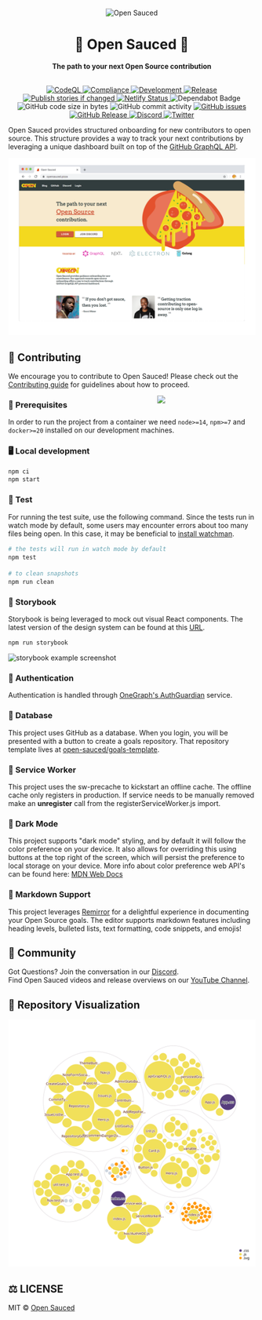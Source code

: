 <div align="center">
  <br>
  <img alt="Open Sauced" src="https://i.ibb.co/7jPXt0Z/logo1-92f1a87f.png" width="300px">
  <h1>🍕 Open Sauced 🍕</h1>
  <strong>The path to your next Open Source contribution</strong>
</div>
<br>
<p align="center">
  <a href="https://github.com/open-sauced/open-sauced/actions/workflows/codeql-analysis.yml">
    <img src="https://github.com/open-sauced/open-sauced/actions/workflows/codeql-analysis.yml/badge.svg" alt="CodeQL" style="max-width: 100%;">
  </a>
  <a href="https://github.com/open-sauced/open-sauced/actions/workflows/compliance.yml">
    <img src="https://github.com/open-sauced/open-sauced/actions/workflows/compliance.yml/badge.svg" alt="Compliance" style="max-width: 100%;">
  </a>
  <a href="https://github.com/open-sauced/open-sauced/actions/workflows/development.yml">
    <img src="https://github.com/open-sauced/open-sauced/actions/workflows/development.yml/badge.svg" alt="Development" style="max-width: 100%;">
  </a>
  <a href="https://github.com/open-sauced/open-sauced/actions/workflows/release.yml">
    <img src="https://github.com/open-sauced/open-sauced/actions/workflows/release.yml/badge.svg" alt="Release" style="max-width: 100%;">
  </a>
  <a href="https://github.com/open-sauced/open-sauced/actions/workflows/storybook.yml">
    <img src="https://github.com/open-sauced/open-sauced/actions/workflows/storybook.yml/badge.svg" alt="Publish stories if changed" style="max-width: 100%;">
  </a>
  <a href="https://app.netlify.com/sites/open-sauced/deploys">
    <img src="https://api.netlify.com/api/v1/badges/76a3de8e-270c-4adf-89d5-3a3863da74e6/deploy-status" alt="Netlify Status">
  </a>
  <img src="https://badgen.net/dependabot/open-sauced/open-sauced?icon=dependabot" alt="Dependabot Badge">
  <img src="https://img.shields.io/github/languages/code-size/open-sauced/open-sauced" alt="GitHub code size in bytes">
  <img src="https://img.shields.io/github/commit-activity/w/open-sauced/open-sauced" alt="GitHub commit activity">
  <a href="https://github.com/open-sauced/open-sauced/issues">
    <img src="https://img.shields.io/github/issues/open-sauced/open-sauced" alt="GitHub issues">
  </a>
  <a href="https://github.com/open-sauced/open-sauced/releases">
    <img src="https://img.shields.io/github/v/release/open-sauced/open-sauced.svg?style=flat" alt="GitHub Release">
  </a>
  <a href="https://discord.gg/U2peSNf23P">
    <img src="https://img.shields.io/discord/714698561081704529.svg?label=&logo=discord&logoColor=ffffff&color=7389D8&labelColor=6A7EC2" alt="Discord">
  </a>
  <a href="https://twitter.com/saucedopen">
    <img src="https://img.shields.io/twitter/follow/saucedopen?label=Follow&style=social" alt="Twitter">
  </a>
</p>

Open Sauced provides structured onboarding for new contributors to open source. This structure provides a way to track your next contributions by leveraging a unique dashboard built on top of the [GitHub GraphQL API](https://docs.github.com/en/free-pro-team@latest/graphql).

[![open-sauced-screencap](./src/images/homepage.png)
](https://opensauced.pizza)

## 🤝 Contributing

We encourage you to contribute to Open Sauced! Please check out the [Contributing guide](https://docs.opensauced.pizza/contributing/introduction-to-contributing/) for guidelines about how to proceed.

<img align="right" src="https://i.ibb.co/CJfW18H/ship.gif" width="200"/>

### 📖 Prerequisites

In order to run the project from a container we need `node>=14`, `npm>=7` and `docker>=20` installed on our development machines.

### 🖥️ Local development

```sh
npm ci
npm start
```

### 🧪 Test

For running the test suite, use the following command. Since the tests run in watch mode by default, some users may encounter errors about too many files being open. In this case, it may be beneficial to [install watchman](https://facebook.github.io/watchman/docs/install.html).

```sh
# the tests will run in watch mode by default
npm test

# to clean snapshots
npm run clean
```

### 📙 Storybook

Storybook is being leveraged to mock out visual React components. The latest version of the design system can be found at this [URL](https://sauced-components.netlify.app/).

```sh
npm run storybook
```

![storybook example screenshot](https://user-images.githubusercontent.com/5713670/68147486-0cd14600-ff32-11e9-8cc0-fd91f4171b87.png)

### 🔑 Authentication

Authentication is handled through [OneGraph's AuthGuardian](https://www.onegraph.com/docs/auth_guardian.html) service. 

### 💾 Database

This project uses GitHub as a database. When you login, you will be presented with a button to create a goals repository. That repository template lives at [open-sauced/goals-template](https://github.com/open-sauced/goals-template).

### 💨 Service Worker

This project uses the sw-precache to kickstart an offline cache. The offline cache only registers in production. If service needs to be manually removed make an **unregister** call from the registerServiceWorker.js import. 

### 🌙 Dark Mode

This project supports "dark mode" styling, and by default it will follow the color preference on your device. It also allows for overriding this using buttons at the top right of the screen, which will persist the preference to local storage on your device. More info about color preference web API's can be found here: [MDN Web Docs](https://developer.mozilla.org/en-US/docs/Web/CSS/@media/prefers-color-scheme)

### 📝 Markdown Support

This project leverages [Remirror](https://remirror.io/) for a delightful experience in documenting your Open Source goals. The editor supports markdown features including heading levels, bulleted lists, text formatting, code snippets, and emojis!

## 🍕 Community

Got Questions? Join the conversation in our [Discord](https://discord.gg/U2peSNf23P).  
Find Open Sauced videos and release overviews on our [YouTube Channel](https://www.youtube.com/channel/UCklWxKrTti61ZCROE1e5-MQ).

## 🎦 Repository Visualization 

[![Visualization of this repository](./public/diagram.svg)
](./src)

## ⚖️ LICENSE

MIT © [Open Sauced](LICENSE)
